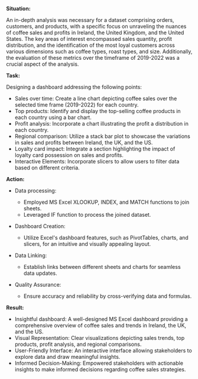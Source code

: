 **Situation:**

An in-depth analysis was necessary for a dataset comprising orders, customers, and products, with a specific focus on unraveling the nuances of coffee sales and profits in Ireland, the United Kingdom, and the United States. The key areas of interest encompassed sales quantity, profit distribution, and the identification of the most loyal customers across various dimensions such as coffee types, roast types, and size. Additionally, the evaluation of these metrics over the timeframe of 2019-2022 was a crucial aspect of the analysis.

**Task:**

Designing a dashboard addressing the following points:

- Sales over time: Create a line chart depicting coffee sales over the selected time frame (2019-2022) for each country.
- Top products: Identify and display the top-selling coffee products in each country using a bar chart.
- Profit analysis: Incorporate a chart illustrating the profit a distribution in each country.  
- Regional comparison: Utilize a stack bar plot to showcase the variations in sales and profits between Ireland, the UK, and the US.  
- Loyalty card impact: Integrate a section highlighting the impact of loyalty card possession on sales and profits.  
- Interactive Elements: Incorporate slicers to allow users to filter data based on different criteria.

**Action:**

- Data processing:
  - Employed MS Excel XLOOKUP, INDEX, and MATCH functions to join sheets.
  - Leveraged IF function to process the joined dataset.
  
- Dashboard Creation:
  - Utilize Excel's dashboard features, such as PivotTables, charts, and slicers, for an intuitive and visually appealing layout.
- Data Linking:
  - Establish links between different sheets and charts for seamless data updates.
- Quality Assurance:
  - Ensure accuracy and reliability by cross-verifying data and formulas.

**Result:**

- Insightful dashboard: A well-designed MS Excel dashboard providing a comprehensive overview of coffee sales and trends in Ireland, the UK, and the US.
- Visual Representation: Clear visualizations depicting sales trends, top products, profit analysis, and regional comparisons.
- User-Friendly Interface: An interactive interface allowing stakeholders to explore data and draw meaningful insights.
- Informed Decision-Making: Empowered stakeholders with actionable insights to make informed decisions regarding coffee sales strategies.
